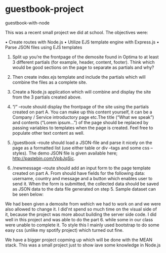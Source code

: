 # guestbook-project
guestbook-with-node

This was a recent small project we did at school. The objectives were:

•	Create routes with Node.js
•	Utilize EJS template engine with Express.js
•	Parse JSON files using EJS templates


1.	Split up you’re the frontpage of the demosite found in Optima to at least 3 different partials (for example, header, content, footer). Think which would be good sections on the page to separate as partials and why?

2.	Then create index.ejs template and include the partials which will combine the files as a complete site. 

3.	Create a Node.js application which will combine and display the site from the 3 partials created above.


4.	“/” –route should display the frontpage of the site using the partials created on part A. You can make up this content yourself, it can be a Company / Service introductory page etc.The title (“What we speak”) and contents (“Lorem ipsum…”) of the page should be replaced by passing variables to templates when the page is created. Feel free to populate other text content as well. 

5.	/guestbook –route should load a JSON-file and parse it nicely on the page as a formatted list (use either table or div –tags and some css –styles). The demo JSON file is given available here; http://pastebin.com/VpbJqSic. 

6.	/newmessage –route should add an input form to the page template created on part A. From should have fields for the following data: username, country and message and a button which enables user to send it. When the form is submitted, the collected data should be saved as JSON data to the data file generated on step 5. Sample dataset can be seen below:


We had been given a demosite from wehich we had to work on and we were also allowed to change it. I did'nt spend so much time on the visual side of it, because the project was more about building the server side code. I did well in this project and was able to do the part 6. while some in our class were unable to complete it. To style this I mainly used bootstrap to do some easy css (unlike my spotify project) which turned out fine.

We have a bigger project copming up which will be done with the MEAN stack. This was a small project just to show iave some knowledge in Node.js
